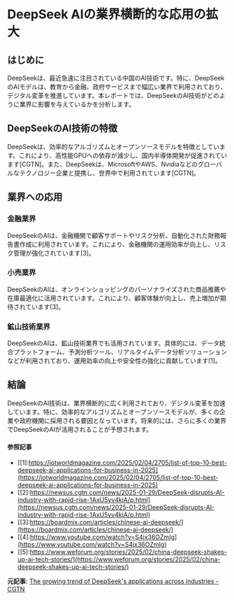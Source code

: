 # DeepSeek AIの業界横断的な応用の拡大

## はじめに

DeepSeekは、最近急速に注目されている中国のAI技術です。特に、DeepSeekのAIモデルは、教育から金融、政府サービスまで幅広い業界で利用されており、デジタル変革を推進しています。本レポートでは、DeepSeekのAI技術がどのように業界に影響を与えているかを分析します。

## DeepSeekのAI技術の特徴

DeepSeekは、効率的なアルゴリズムとオープンソースモデルを特徴としています。これにより、高性能GPUへの依存が減少し、国内半導体開発が促進されています[CGTN]。また、DeepSeekは、MicrosoftやAWS、Nvidiaなどのグローバルなテクノロジー企業と提携し、世界中で利用されています[CGTN]。

## 業界への応用

### **金融業界**

DeepSeekのAIは、金融機関で顧客サポートやリスク分析、自動化された財務報告書作成に利用されています。これにより、金融機関の運用効率が向上し、リスク管理が強化されています[3]。

### **小売業界**

DeepSeekのAIは、オンラインショッピングのパーソナライズされた商品推薦や在庫最適化に活用されています。これにより、顧客体験が向上し、売上増加が期待されています[3]。

### **鉱山技術業界**

DeepSeekのAIは、鉱山技術業界でも活用されています。具体的には、データ統合プラットフォーム、予測分析ツール、リアルタイムデータ分析ソリューションなどが利用されており、運用効率の向上や安全性の強化に貢献しています[1]。

## 結論

DeepSeekのAI技術は、業界横断的に広く利用されており、デジタル変革を加速しています。特に、効率的なアルゴリズムとオープンソースモデルが、多くの企業や政府機関に採用される要因となっています。将来的には、さらに多くの業界でDeepSeekのAIが活用されることが予想されます。

#### 参照記事
- [[1]:https://iotworldmagazine.com/2025/02/04/2705/list-of-top-10-best-deepseek-ai-applications-for-business-in-2025](https://iotworldmagazine.com/2025/02/04/2705/list-of-top-10-best-deepseek-ai-applications-for-business-in-2025)
- [[2]:https://newsus.cgtn.com/news/2025-01-29/DeepSeek-disrupts-AI-industry-with-rapid-rise-1AxU5vv4kiA/p.html](https://newsus.cgtn.com/news/2025-01-29/DeepSeek-disrupts-AI-industry-with-rapid-rise-1AxU5vv4kiA/p.html)
- [[3]:https://boardmix.com/articles/chinese-ai-deepseek/](https://boardmix.com/articles/chinese-ai-deepseek/)
- [[4]:https://www.youtube.com/watch?v=S4jx36OZmIg](https://www.youtube.com/watch?v=S4jx36OZmIg)
- [[5]:https://www.weforum.org/stories/2025/02/china-deepseek-shakes-up-ai-tech-stories/](https://www.weforum.org/stories/2025/02/china-deepseek-shakes-up-ai-tech-stories/)


**元記事:** [The growing trend of DeepSeek's applications across industries - CGTN](https://news.cgtn.com/news/2025-02-14/The-growing-trend-of-DeepSeek-s-applications-across-industries-1AYW4nLgXLy/p.html)